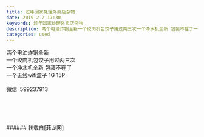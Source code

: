```yaml
---
title: 过年回家处理外卖店杂物
date: 2019-2-2 17:30
keywords: 过年回家处理外卖店杂物
description: 两个电油炸锅全新一个绞肉机包饺子用过两三次一个净水机全新 包装不在了一个无线wifi盒子 1G 15P微信  599237913
categories: used
---
```

<td class="t_f" id="postmessage_2888016">

两个电油炸锅全新<br/>
一个绞肉机包饺子用过两三次<br/>
一个净水机全新 包装不在了<br/>
一个无线wifi盒子 1G 15P<br/>
<br/>
微信  599237913<br/>
<img alt="" border="0" class="zoom" data-cf-modified-b7c5248c2f1b9d2a0bba189c-="" file="http://www.flw.ph/data/appbyme/upload/image/201902/02/1qOJW5at4AWI.jpg" id="aimg_CWwJp" lazyloadthumb="1" onclick="" onmouseover="" src="http://www.flw.ph/data/appbyme/upload/image/201902/02/1qOJW5at4AWI.jpg"/><br/>
<br/>
<img alt="" border="0" class="zoom" data-cf-modified-b7c5248c2f1b9d2a0bba189c-="" file="http://www.flw.ph/data/appbyme/upload/image/201902/02/wqGn5fWznYFI.jpg" id="aimg_ju5D3" lazyloadthumb="1" onclick="" onmouseover="" src="http://www.flw.ph/data/appbyme/upload/image/201902/02/wqGn5fWznYFI.jpg"/><br/>
<br/>
<img alt="" border="0" class="zoom" data-cf-modified-b7c5248c2f1b9d2a0bba189c-="" file="http://www.flw.ph/data/appbyme/upload/image/201902/02/PSKaIJoYf6TD.jpg" id="aimg_MP32e" lazyloadthumb="1" onclick="" onmouseover="" src="http://www.flw.ph/data/appbyme/upload/image/201902/02/PSKaIJoYf6TD.jpg"/><br/>
<br/>
<img alt="" border="0" class="zoom" data-cf-modified-b7c5248c2f1b9d2a0bba189c-="" file="http://www.flw.ph/data/appbyme/upload/image/201902/02/gZWiBOuXue7g.jpg" id="aimg_wm1Z6" lazyloadthumb="1" onclick="" onmouseover="" src="http://www.flw.ph/data/appbyme/upload/image/201902/02/gZWiBOuXue7g.jpg"/><br/>
<br/>
</td>
###### 转载自[菲龙网]